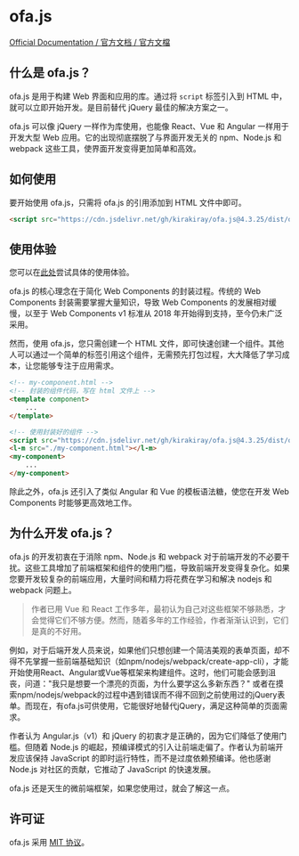 # ofa.js

[Official Documentation / 官方文档 / 官方文檔](https://ofajs.com)

## 什么是 ofa.js？

ofa.js 是用于构建 Web 界面和应用的库。通过将 `script` 标签引入到 HTML 中，就可以立即开始开发。是目前替代 jQuery 最佳的解决方案之一。

ofa.js 可以像 jQuery 一样作为库使用，也能像 React、Vue 和 Angular 一样用于开发大型 Web 应用。它的出现彻底摆脱了与界面开发无关的 npm、Node.js 和 webpack 这些工具，使界面开发变得更加简单和高效。

## 如何使用

要开始使用 ofa.js，只需将 ofa.js 的引用添加到 HTML 文件中即可。

```html
<script src="https://cdn.jsdelivr.net/gh/kirakiray/ofa.js@4.3.25/dist/ofa.min.js"></script>
```

## 使用体验

您可以在[此处](https://ofajs.com/en/cases/index.html)尝试具体的使用体验。

ofa.js 的核心理念在于简化 Web Components 的封装过程。传统的 Web Components 封装需要掌握大量知识，导致 Web Components 的发展相对缓慢，以至于 Web Components  v1 标准从 2018 年开始得到支持，至今仍未广泛采用。

然而，使用 ofa.js，您只需创建一个 HTML 文件，即可快速创建一个组件。其他人可以通过一个简单的标签引用这个组件，无需预先打包过程，大大降低了学习成本，让您能够专注于应用需求。

```html
<!-- my-component.html -->
<!-- 封装的组件代码，写在 html 文件上 -->
<template component>
    ...
</template>
```

```html
<!-- 使用封装好的组件 -->
<script src="https://cdn.jsdelivr.net/gh/kirakiray/ofa.js@4.3.25/dist/ofa.min.js"></script>
<l-m src="./my-component.html"></l-m>
<my-component>
    ...
</my-component>
```

除此之外，ofa.js 还引入了类似 Angular 和 Vue 的模板语法糖，使您在开发 Web Components 时能够更高效地工作。

## 为什么开发 ofa.js？

ofa.js 的开发初衷在于消除 npm、Node.js 和 webpack 对于前端开发的不必要干扰。这些工具增加了前端框架和组件的使用门槛，导致前端开发变得复杂化。如果您要开发较复杂的前端应用，大量时间和精力将花费在学习和解决 nodejs 和 webpack 问题上。

> 作者已用 Vue 和 React 工作多年，最初认为自己对这些框架不够熟悉，才会觉得它们不够方便。然而，随着多年的工作经验，作者渐渐认识到，它们是真的不好用。

例如，对于后端开发人员来说，如果他们只想创建一个简洁美观的表单页面，却不得不先掌握一些前端基础知识（如npm/nodejs/webpack/create-app-cli），才能开始使用React、Angular或Vue等框架来构建组件。这时，他们可能会感到沮丧，问道："我只是想要一个漂亮的页面，为什么要学这么多新东西？" 或者在摸索npm/nodejs/webpack的过程中遇到错误而不得不回到之前使用过的jQuery表单。而现在，有ofa.js可供使用，它能很好地替代jQuery，满足这种简单的页面需求。

作者认为 Angular.js（v1）和 jQuery 的初衷才是正确的，因为它们降低了使用门槛。但随着 Node.js 的崛起，预编译模式的引入让前端走偏了。作者认为前端开发应该保持 JavaScript 的即时运行特性，而不是过度依赖预编译。他也感谢 Node.js 对社区的贡献，它推动了 JavaScript 的快速发展。

ofa.js 还是天生的微前端框架，如果您使用过，就会了解这一点。

## 许可证

ofa.js 采用 [MIT 协议](https://github.com/kirakiray/ofa.js/blob/main/LICENSE)。